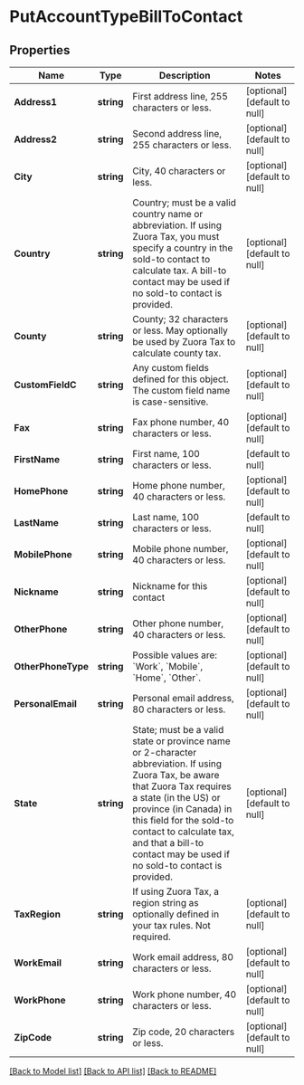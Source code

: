 # PutAccountTypeBillToContact

## Properties
Name | Type | Description | Notes
------------ | ------------- | ------------- | -------------
**Address1** | **string** | First address line, 255 characters or less.  | [optional] [default to null]
**Address2** | **string** | Second address line, 255 characters or less.  | [optional] [default to null]
**City** | **string** | City, 40 characters or less.  | [optional] [default to null]
**Country** | **string** | Country; must be a valid country name or abbreviation. If using Zuora Tax, you must specify a country in the sold-to contact to calculate tax. A bill-to contact may be used if no sold-to contact is provided.  | [optional] [default to null]
**County** | **string** | County; 32 characters or less. May optionally be used by Zuora Tax to calculate county tax.  | [optional] [default to null]
**CustomFieldC** | **string** | Any custom fields defined for this object. The custom field name is case-sensitive.  | [optional] [default to null]
**Fax** | **string** | Fax phone number, 40 characters or less.  | [optional] [default to null]
**FirstName** | **string** | First name, 100 characters or less.  | [default to null]
**HomePhone** | **string** | Home phone number, 40 characters or less.  | [optional] [default to null]
**LastName** | **string** | Last name, 100 characters or less.  | [default to null]
**MobilePhone** | **string** | Mobile phone number, 40 characters or less.  | [optional] [default to null]
**Nickname** | **string** | Nickname for this contact  | [optional] [default to null]
**OtherPhone** | **string** | Other phone number, 40 characters or less.  | [optional] [default to null]
**OtherPhoneType** | **string** | Possible values are: &#x60;Work&#x60;, &#x60;Mobile&#x60;, &#x60;Home&#x60;, &#x60;Other&#x60;.  | [optional] [default to null]
**PersonalEmail** | **string** | Personal email address, 80 characters or less.  | [optional] [default to null]
**State** | **string** | State; must be a valid state or province name or 2-character abbreviation. If using Zuora Tax, be aware that Zuora Tax requires a state (in the US) or province (in Canada) in this field for the sold-to contact to calculate tax, and that a bill-to contact may be used if no sold-to contact is provided.  | [optional] [default to null]
**TaxRegion** | **string** | If using Zuora Tax, a region string as optionally defined in your tax rules. Not required.  | [optional] [default to null]
**WorkEmail** | **string** | Work email address, 80 characters or less.  | [optional] [default to null]
**WorkPhone** | **string** | Work phone number, 40 characters or less.  | [optional] [default to null]
**ZipCode** | **string** | Zip code, 20 characters or less.  | [optional] [default to null]

[[Back to Model list]](../README.md#documentation-for-models) [[Back to API list]](../README.md#documentation-for-api-endpoints) [[Back to README]](../README.md)


